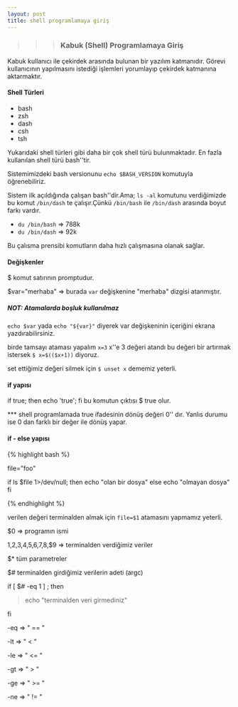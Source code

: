 ```yaml
---
layout: post
title: shell programlamaya giriş
---
```


>>> ### Kabuk (Shell) Programlamaya Giriş

Kabuk kullanıcı ile çekirdek arasında bulunan bir yazılım katmanıdır. Görevi 
kullanıcının yapılmasını istediği işlemleri yorumlayıp çekirdek katmanına aktarmaktır.

#### Shell Türleri
* bash
* zsh
* dash
* csh
* tsh

Yukarıdaki shell türleri gibi daha bir çok shell türü bulunmaktadır. En fazla kullanılan shell türü bash''tir.


Sistemimizdeki bash versionunu `echo $BASH_VERSION` komutuyla öğrenebiliriz.

Sistem ilk açıldığında çalışan bash''dir.Ama;
`ls -al` komutunu verdiğimizde bu komut `/bin/dash` te çalışır.Çünkü `/bin/bash` ile `/bin/dash` arasında boyut farkı vardır.

* `du /bin/bash` => 788k
* `du /bin/dash` => 92k 

Bu çalısma prensibi komutların daha hızlı çalışmasına olanak sağlar.

#### Değişkenler

$ komut satırının promptudur.

$var="merhaba" => burada `var` değişkenine "merhaba" dizgisi atanmıştır.

##### NOT: Atamalarda boşluk kullanılmaz

`echo $var` yada `echo "${var}"` diyerek var değişkeninin içeriğini ekrana yazdırabilirsiniz.

birde tamsayı ataması yapalım `x=3` x''e 3 değeri atandı bu değeri bir artırmak istersek `$ x=$(($x+1))` diyoruz.

set ettiğimiz değeri silmek için `$ unset x` dememiz yeterli.

#### if yapısı



if true; then echo 'true'; fi
bu komutun çıktısı $ true olur.

*** shell programlamada true
 ifadesinin dönüş değeri 0'' dır. Yanlıs durumu ise 0 dan farklı bir değer ile dönüş yapar.

#### if - else yapısı


{% highlight bash %}

file="foo"

if ls $file 1>/dev/null; then
	echo "olan bir dosya"
else
	echo "olmayan dosya"
fi

{% endhighlight %}

 verilen değeri terminalden almak için `file=$1` atamasını yapmamız yeterli.


 $0  => programın ismi

  $1,$2,$3,$4,$5,$6,$7,$8,$9   => terminalden verdiğimiz veriler

 $*  tüm parametreler

$# terminalden girdiğimiz verilerin adeti (argc)


if [ $# -eq 1 ] ; then

> echo "terminalden veri girmediniz" 

fi

-eq => " == "

-lt => " < "

-le => " <= "

-gt => " > "

-ge => " >= "

-ne => " != "


